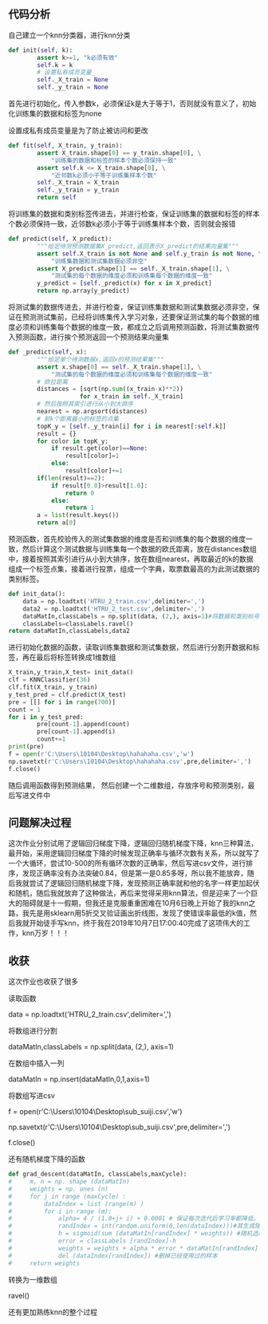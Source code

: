 ##  

## 代码分析

 

自己建立一个knn分类器，进行knn分类

```python
def init(self, k):
        assert k>=1, "k必须有效"
        self.k = k
        # 设置私有成员变量_
        self._X_train = None
        self._y_train = None
```

首先进行初始化，传入参数k，必须保证k是大于等于1，否则就没有意义了，初始化训练集的数据和标签为none

设置成私有成员变量是为了防止被访问和更改

```Python
def fit(self, X_train, y_train):
        assert X_train.shape[0] == y_train.shape[0], \
            "训练集的数据和标签的样本个数必须保持一致"
        assert self.k <= X_train.shape[0], \
            "近邻数k必须小于等于训练集样本个数"
        self._X_train = X_train
        self._y_train = y_train
        return self
```

将训练集的数据和类别标签传进去，并进行检查，保证训练集的数据和标签的样本个数必须保持一致，近邻数k必须小于等于训练集样本个数，否则就会报错

```Python
def predict(self, X_predict):  
        """给定待测预测数据集X_predict,返回表示X_predict的结果向量集""" 
        assert self.X_train is not None and self.y_train is not None, \
            "训练集数据和测试集数据必须非空"
        assert X_predict.shape[1] == self._X_train.shape[1], \
            "测试集的每个数据的维度必须和训练集每个数据的维度一致"
        y_predict = [self._predict(x) for x in X_predict]
        return np.array(y_predict)
```

将测试集的数据传进去，并进行检查，保证训练集数据和测试集数据必须非空，保证在预测测试集前，已经将训练集传入学习对象，还要保证测试集的每个数据的维度必须和训练集每个数据的维度一致，都成立之后调用预测函数，将测试集数据传入预测函数，进行挨个预测返回一个预测结果向量集

```Python
def _predict(self, x):
        """给定单个待测数据x,返回x的预测结果集"""
        assert x.shape[0] == self._X_train.shape[1], \
            "测试集的每个数据的维度必须和训练集每个数据的维度一致"
        # 欧拉距离
        distances = [sqrt(np.sum((x_train-x)**2)) 
                    for x_train in self._X_train]
        # 然后按照其索引进行从小到大排序
        nearest = np.argsort(distances)
        # 前k个距离最小的标签的点集
        topK_y = [self._y_train[i] for i in nearest[:self.k]]
        result = {}
        for color in topK_y:
            if result.get(color)==None:
                result[color]=1
            else:
                result[color]+=1
        if(len(result)==2):
            if result[0.0]>result[1.0]:
                return 0
            else:
                return 1
        a = list(result.keys())
        return a[0]
```

预测函数，首先校验传入的测试集数据的维度是否和训练集的每个数据的维度一致，然后计算这个测试数据与训练集每一个数据的欧氏距离，放在distances数组中，接着按照其索引进行从小到大排序，放在数组nearest，再取最近的k的数据组成一个标签点集，接着进行投票，组成一个字典，取票数最高的为此测试数据的类别标签。

```Python
def init_data():
    data = np.loadtxt('HTRU_2_train.csv',delimiter=',')
    data2 = np.loadtxt('HTRU_2_test.csv',delimiter=',')
    dataMatIn,classLabels = np.split(data, (2,), axis=1)#将数据和类别标号
    classLabels=classLabels.ravel()
return dataMatIn,classLabels,data2
```

进行初始化数据的函数，读取训练集数据和测试集数据，然后进行分割开数据和标签，再在最后将标签转换成1维数组

 

```python
X_train,y_train,X_test= init_data()
clf = KNNClassifier(36)
clf.fit(X_train, y_train)        
y_test_pred = clf.predict(X_test)    
pre = [[] for i in range(700)]
count = 1
for i in y_test_pred:  
        pre[count-1].append(count)
        pre[count-1].append(i)
        count+=1
print(pre)
f = open(r'C:\Users\10104\Desktop\hahahaha.csv','w')
np.savetxt(r'C:\Users\10104\Desktop\hahahaha.csv',pre,delimiter=',')
f.close()
```

 



随后调用函数得到预测结果， 然后创建一个二维数组，存放序号和预测类别，最后写进文件中

 

## 问题解决过程

这次作业分别试用了逻辑回归梯度下降，逻辑回归随机梯度下降，knn三种算法，最开始，采用逻辑回归梯度下降的时候发现正确率与循环次数有关系，所以就写了一个大循环，尝试10-500的所有循环次数的正确率，然后写进csv文件，进行排序，发现正确率没有办法突破0.84，但是第一是0.85多呀，所以我不能放弃，随后我就尝试了逻辑回归随机梯度下降，发现预测正确率就和他的名字一样更加起伏和随机，随后我就放弃了这种做法，再后来觉得采用knn算法，但是迎来了一个巨大的阻碍就是十一假期，但我还是克服重重困难在10月6日晚上开始了我的knn之路，我先是用sklearn用5折交叉验证画出折线图，发现了使错误率最低的k值，然后我就开始徒手写knn，终于我在2019年10月7日17:00:40完成了这项伟大的工作，knn万岁！！！

 

## 收获

这次作业也收获了很多

读取函数

data = np.loadtxt('HTRU_2_train.csv',delimiter=',')

将数组进行分割

dataMatIn,classLabels = np.split(data, (2,), axis=1)

在数组中插入一列

dataMatIn = np.insert(dataMatIn,0,1,axis=1)

将数组写进csv

f = open(r'C:\Users\10104\Desktop\\sub_suiji.csv','w')

np.savetxt(r'C:\Users\10104\Desktop\\sub_suiji.csv',pre,delimiter=',')

f.close()

还有随机梯度下降的函数

```python
def grad_descent(dataMatIn, classLabels,maxCycle):
#     m, n = np. shape (dataMatIn)
#     weights = np. ones (n)
#     for j in range (maxCycle) :
#         dataIndex = list (range(m) )
#         for i in range (m):
#             alpha= 4 / (1.0+j+ i) + 0.0001 # 保证每次选代后学习率都降低，但是多
#             randIndex = int(random.uniform(0,len(dataIndex)))#其生成随机数
#             h = sigmoid(sum (dataMatIn[randIndex] * weights)) #随机选取样本
#             error = classLabels [randIndex]-h
#             weights = weights + alpha * error * dataMatIn[randIndex]
#             del (dataIndex[randIndex]) #删掉已经使用过的样本
#     return weights

```

转换为一维数组

ravel()

还有更加熟练knn的整个过程

 